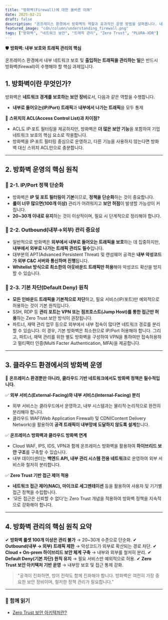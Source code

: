 ```yaml
---
title: "방화벽(Firewall)에 대한 올바른 이해"
date: 2025-02-21
draft: false
description: "온프레미스 환경에서 방화벽의 역할과 효과적인 운영 방법을 살펴봅니다. 네트워크 보호와 트래픽 관리의 핵심은 무엇일까요?"
featured_image: "cdn/column/understanding_firewall.png"
tags: ["방화벽", "네트워크 보안", "트래픽 관리", "Zero Trust", "PLURA-XDR"]
---
```


🛡 **방화벽: 내부 보호와 트래픽 관리의 핵심**

온프레미스 환경에서 내부 네트워크 보호 및 **출입하는 트래픽을 관리하는 일**은 반드시 방화벽(firewall)이 수행해야 할 핵심 과제입니다.

## 1. 방화벽이란 무엇인가?

방화벽은 **네트워크 경계를 보호하는 보안 장비**로서, 다음과 같은 역할을 수행합니다.

- **내부로 들어오는(IP/Port) 트래픽**과 **내부에서 나가는 트래픽**을 모두 통제

📌 **스위치의 ACL(Access Control List)과 차이점?**
- ACL도 IP·포트 필터링을 제공하지만, 방화벽은 **더 많은 보안 기능**을 포함하여 기업 네트워크 보호의 핵심 요소로 작용합니다.
- 방화벽을 IP·포트 필터링 중심으로 운영하고, 다른 기능을 사용하지 않는다면 방화벽 대신 스위치 ACL만으로 충분합니다.

---

## 2. 방화벽 운영의 핵심 원칙

### 🔹 2-1. **IP/Port 정책 단순화**
- 방화벽은 **IP 및 포트 필터링이 기본**이므로, **정책을 단순화**하는 것이 중요합니다.
- **룰이 너무 많으면(100개 이상)** 관리가 어려워지고 **보안 허점**이 발생할 가능성이 커집니다.
- **20~30개 이내로 유지**하는 것이 이상적이며, 필요 시 단계적으로 정리해야 합니다.

### 🔹 2-2. **Outbound(내부→외부) 관리 중요성**
- 일반적으로 방화벽은 **외부에서 내부로 들어오는 트래픽을 보호**하는 데 집중하지만, **내부에서 외부로 나가는 트래픽 관리도 필수**입니다.
- 대부분의 APT(Advanced Persistent Threat) 및 랜섬웨어 공격은 **내부 악성코드가 외부 C&C 서버와 통신하며 진행**됩니다.
- **Whitelist 방식으로 최소한의 아웃바운드 트래픽만 허용**해야 악성코드 확산을 방지할 수 있습니다.

### 🔹 2-3. **기본 차단(Default Deny) 원칙**
- **모든 인바운드 트래픽을 기본적으로 차단**하고, 필요 서비스(IP/포트)만 예외적으로 허용하는 것이 기본 원칙입니다.
- SSH, RDP 등 **관리 포트는 VPN 또는 점프호스트(Jump Host)를 통한 접근만 허용**하는 Zero Trust 보안 방식이 권장됩니다.
- 파트너, 재택 관리 업무 등으로 외부에서 내부 접속이 많다면 네트워크 경로를 분리할 수 있습니다. 이 경우, 기본 방화벽은 최소한으로 IP/Port 허용해야 합니다. 그리고, 파트너, 재택 관리를 위한 별도 방화벽을 구성하여 VPN을 통하여만 접속허용하고 멀티팩터 인증(Multi Facter Authentication, MFA)을 제공합니다.

---

## 3. 클라우드 환경에서의 방화벽 운영

🚀 **온프레미스 환경뿐만 아니라, 클라우드 기반 네트워크에서도 방화벽 정책은 필수적입니다.**

✅ **외부 서비스(External-Facing)와 내부 서비스(Internal-Facing) 분리**
- 외부 서비스는 클라우드에서 운영하고, 내부 시스템과는 물리적·논리적으로 완전히 분리해야 합니다.
- 클라우드 WAF(Web Application Firewall) 및 CDN(Content Delivery Network)을 활용하여 **공격 트래픽이 내부망에 도달하지 않도록 설계**합니다.

✅ **온프레미스 방화벽과 클라우드 방화벽 연계**
- Cloud WAF, IPS, IDS, VPN과 함께 온프레미스 방화벽을 활용하여 **하이브리드 보안 구조**를 구축할 수 있습니다.
- 내부 데이터센터는 **백엔드 API, 내부 관리 시스템 전용 네트워크**로 운영하여 외부 서비스와 철저히 분리합니다.

✅ **Zero Trust 기반 접근 제어 적용**
- **네트워크 접근 제어(NAC), 마이크로 세그멘테이션** 등을 활용하여 사용자 및 기기별 접근 정책을 수립합니다.
- ‘모든 접근은 신뢰할 수 없다’는 Zero Trust 개념을 적용하여 방화벽 정책을 지속적으로 강화해야 합니다.

---

## 4. 방화벽 관리의 핵심 원칙 요약

✔ **방화벽 룰셋 100개 이상은 관리 불가** → 20~30개 수준으로 단순화.
✔ **Outbound(내부 → 외부) 트래픽 제한** → 악성코드가 외부로 확산되는 경로 차단.
✔ **Cloud + On-prem 하이브리드 보안 체계 구축** → 내부와 외부를 철저히 분리.
✔ **Default Deny(기본 차단) 원칙 유지** → 필요 서비스만 예외적으로 허용.
✔ **Zero Trust 보안 아키텍처 기반 운영** → 내부망 보호 및 접근 통제 강화.

> "공격이 진화하면, 방어 전략도 함께 진화해야 합니다. 방화벽은 여전히 가장 중요한 보안 장비이며, 철저한 정책 관리가 필요합니다."

---

### 📖 **함께 읽기**
- [Zero Trust 보안 아키텍처란?](https://blog.plura.io/ko/column/zero_trust_architecture/)
